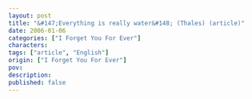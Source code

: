 ```yaml
---
layout: post
title: "&#147;Everything is really water&#148; (Thales) (article)"
date: 2006-01-06
categories: ["I Forget You For Ever"]
characters: 
tags: ["article", "English"]
origin: ["I Forget You For Ever"]
pov: 
description: 
published: false
---
```

